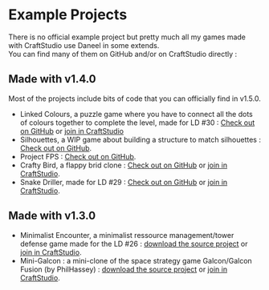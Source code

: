 # Example Projects

There is no official example project but pretty much all my games made with CraftStudio use Daneel in some extends.  
You can find many of them on GitHub and/or on CraftStudio directly :

## Made with v1.4.0

Most of the projects include bits of code that you can officially find in v1.5.0.

- Linked Colours, a puzzle game where you have to connect all the dots of colours together to complete the level, made for LD #30 : [Check out on GitHub](https://github.com/florentpoujol/Linked-Colours) or [join in CraftStudio](http://open.craftstud.io/craftstud.io:4406/fa234b85-7cd5-4a62-bab0-9038516ded38)
- Silhouettes, a WIP game about building a structure to match silhouettes : [Check out on GitHub](https://github.com/florentpoujol/Silhouettes).
- Project FPS : [Check out on GitHub](https://github.com/florentpoujol/CraftStudio-Project-FPS).
- Crafty Bird, a flappy brid clone : [Check out on GitHub](https://github.com/florentpoujol/crafty-bird) or [join in CraftStudio](http://open.craftstud.io/craftstud.io:4406/e8420306-5095-48e6-976d-7c6a0485da5b).
- Snake Driller, made for LD #29 : [Check out on GitHub](https://github.com/florentpoujol/Snake-Driller-LD29) or [join in CraftStudio](http://open.craftstud.io/craftstud.io:4406/9e98bcad-450d-4db8-8a3b-defa62fe5b46).

## Made with v1.3.0

- Minimalist Encounter, a minimalist ressource management/tower defense game made for the LD #26 : [download the source project](/download/old/exampleprojects/Minimalist-Encounter_Daneel_v1.3.0.zip) or [join in CraftStudio](http://open.craftstud.io/craftstud.io:4406/5555260d-6ed0-4592-a474-6eccac647b4c).
- Mini-Galcon : a mini-clone of the space strategy game Galcon/Galcon Fusion (by PhilHassey) : [download the source project](/download/old/exampleprojects/Mini-Galcon_Daneel_v1.3.0.zip) or [join in CraftStudio](http://open.craftstud.io/craftstud.io:4406/e5193c96-fc10-4d2d-ae84-34df9dd49d8b).

